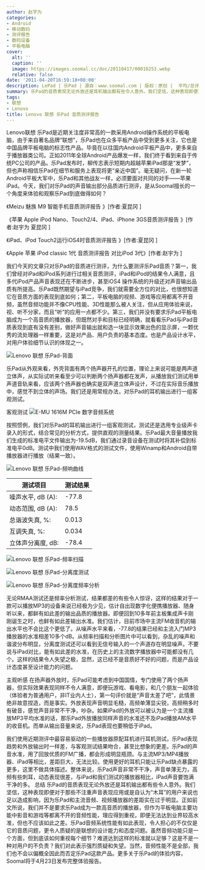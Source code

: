 ```yaml
---
author: 赵宇为
categories:
- Android
- 移动数码
- 测评报告
- 数码设备
- 平板电脑
cover:
  alt: ''
  caption: ''
  image: https://images.soomal.cc/doc/20110417/00010253.webp
  relative: false
date: '2011-04-20T16:59:18+08:00'
description: LePad | 乐Pad | 源自：www.soomal.com | 版权：原创 |  平均/总评分：09.69/281
summary: 乐Pad的音质表现无论外放还是耳机输出都有些令人意外。我们坚信，这种表现即便对于那些不注重声音表现应用或是自认为“木耳”的用户来说也足以造影响，因为乐Pad和主流音频、视频播放器的差距实在过于明显。正如前文所说，我们并不是要求乐Pad成为一款高音质的播放器，但作为平板电脑主要功能中影音和游戏等都离不开的音频性能，理应得到重视……
tags:
- 联想
- Lenovo
title: Lenovo 联想 乐Pad 音质测评报告
---
```


Lenovo联想 乐Pad是近期关注度非常高的一款采用Android操作系统的平板电脑，由于来自著名品牌“联想”，乐Pad也在众多平板产品中受到更多关注，它也是中国品牌平板电脑的标志性产品。毕竟在以往国内Android平板产品中，更多来自于播放器类公司。正如2011年全球Android产品爆发一样，我们终于看到来自于传统PC公司的产品。乐Pad发布时，柳传志表示短期内超越苹果iPad那是“发梦”，但也声称相信乐Pad在细节和服务上表现将更“亲近中国”。毫无疑问，在新一轮Android平板大军中，乐Pad和其他战友一样，必须要面对共同的对手――苹果iPad。今天，我们对乐Pad的声音输出部分品质进行测评，是从Soomal擅长的一个角度来体验和观察乐Pad到底做得如何？

《Meizu 魅族 M9 智能手机音质测评报告 》[作者:夏昆冈 ]

《苹果 Apple iPod Nano、Touch2/4、iPad、iPhone 3GS音质测评报告 》[作者:赵宇为 夏昆冈 ]

《iPad、iPod Touch2运行iOS4时音质测评报告 》[作者:夏昆冈 ]

《Apple 苹果 iPod classic 1代 音质测评报告 对比iPod 3代》[作者:赵宇为 ]

我们今天的文章只对乐Pad的音质进行测评，为什么要测评乐Pad音质？第一，我们曾经对iPad和iPod系列进行过相关音质测评，iPad和iPod的结果令人满意，且多代iPod产品声音表现还在不断进步，甚至iOS4 操作系统的升级还对声音输出品质有所提高。乐Pad既然期望与iPad竞争，我们就需要全方位的对比，也很想知道它在音质方面的表现到底如何；第二，平板电脑的视频、游戏等应用都离不开音频，虽然音频功能并不像CPU性能、3D性能那么被人关注，但从应用体验来说，视、听不分家，而且“听”的应用一点都不少。第三，我们并没有要求乐Pad平板电脑成为一个高音质的播放器，但既然对手和目标已经明确，就看看乐Pad与iPad音质表现到底有没有差别，做好声音输出就和选一块显示效果出色的显示屏，一颗优秀的流处理器一样重要，这是对产品、用户负责的基本态度。也是产品设计水平，对用户体验细节认识的体现之一。

![Lenovo 联想 乐Pad-背面](https://images.soomal.cc/doc/20110417/00010259.webp)




乐Pad从外观来看，外壳背面有两个扬声器开孔的位置，理论上来说可能是两声道立体声，从实际试听来看至少可以判断两个扬声器都在发声，从播放我们测试用单声道音轨来看，应该两个扬声器也确实是双声道立体声设计，不过在实际音乐播放中，感觉不到立体的声场。我们还是用常规办法，对乐Pad的耳机输出进行一组客观测试。

客观测试
![E-MU 1616M PCIe 数字音频系统](https://images.soomal.cc/doc/20101204/00008507.webp)




按照惯例，我们对乐Pad的耳机输出进行一组客观测试，测试还是选用专业级声卡录入的形式，结合常见的分析方式，提供直观的测量结果。乐Pad最大音量播放我们生成的标准电平文件输出为-19.5dB，我们通过录音设备在测试时将其补偿到标准电平0dB。测试中我们使用WAV格式的测试文件，使用Winamp和Android自带播放器进行播放（结果一致）。

![Lenovo 联想 乐Pad-频响曲线](https://images.soomal.cc/doc/20110420/00010342.webp)





| 测试项目 | 测试结果 |
| --- | --- |
| 噪声水平, dB (A): | -77.8 |
| 动态范围, dB (A): | 78.5 |
| 总谐波失真, %: | 0.013 |
| 互调失真, %: | 0.034 |
| 立体声分离度, dB: | -78.4 |



![Lenovo 联想 乐Pad-频率扫描](https://images.soomal.cc/doc/20110420/00010339.webp)




![Lenovo 联想 乐Pad-分离度测试](https://images.soomal.cc/doc/20110420/00010340.webp)




![Lenovo 联想 乐Pad-分离度频率分析](https://images.soomal.cc/doc/20110420/00010341.webp)




无论RMAA测试还是频率分析测试，结果都差的有些令人惊讶，这样的结果对于一款可以播放MP3的设备来说已经极为少见，估计自出现数字化便携播放器、随身听以来，都鲜有如此差的输出品质的播放器。即便回到10多年前主板集成声卡刚刚诞生之时，也鲜有如此差输出水准。我们估计，目前市场中主流FM收音机的输出水平也不会比这个更低了。从噪声水平来看，-77.8的结果已经和主流入门MP3播放器的水准相差10多个dB。从频率扫描和分析图片中可以看到，杂乱的噪声和谐波分布明显，分离度测试还可以看到无信号输入的一个声道存在明显噪声。不要说与iPad对比，能有如此差的水准，在历史上的主流数字播放器中可能都没有几个。这样的结果令人失望之极，显然，这已经不是音质好不好的问题，而是产品设计态度甚至设计能力的问题。

主观听感
在扬声器外放时，乐Pad可能考虑到中国国情，专门使用了两个扬声器，但实际效果表现同样不令人满意，即便玩游戏、看电影，和几个朋友一起体验（体验者为普通用户，非IT业内人士），第一句评价就是“声音太差了吧”，此情景绝非故意捏造，而是事实。外放表现声音明显毛糙，高频单薄显尖锐，高频稍多时有破音，感觉声音非常不干净，吵杂。如果iPad的外放可以被认为是一个主流播放MP3平均水准的话，那乐Pad外放播放同样声音的水准还不及iPad播放AM水平的收音机。而单从输出音量来说，乐Pad表现也要稍低于iPad。

我们使用近期测评中最容易驱动的一些播放器原配耳机进行耳机测试，乐Pad表现趋势和外放输出时一样差，与客观测试结果吻合，甚至比想象的更差。乐Pad的声音水准，用了回放优质的FM广播，都会形成明显瓶颈。与主流MP3/MP4播放器、iPad等相比，差距巨大，无法比较。使用更好的耳机只能让乐Pad缺点暴露的更多，这里不做具体描述。整体来说，乐Pad声音非常不干净，声音单薄无力，高频有些刺耳，动态表现很差，与iPad和我们测试的播放器相比，iPad声音要饱满干净的多。
总结
乐Pad的音质表现无论外放还是耳机输出都有些令人意外。我们坚信，这种表现即便对于那些不注重声音表现应用或是自认为“木耳”的用户来说也足以造成影响，因为乐Pad和主流音频、视频播放器的差距实在过于明显。正如前文所说，我们并不是要求乐Pad成为一款高音质的播放器，但作为平板电脑主要功能中影音和游戏等都离不开的音频性能，理应得到重视，即便无法达到业界较高水准，但也不应该如此之差。乐Pad音频系统性能有如此表现，令人担心的不仅仅是它的音质问题，更令人质疑的是联想的设计能力和态度问题。虽然音频功能只是一个方面，但到底该如何重视每个细节？难道达到这样的标准就以足够？这是不是一种对用户的不负责？我们对此表示强烈质疑和失望。当然，音频性能不是全部，我们也不会以偏概全因此而否定乐Pad这款产品。更多关于乐Pad的体验内容，Soomal将于4月23日发布完整体验报告。